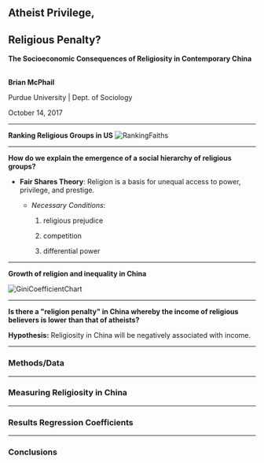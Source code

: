 ## Atheist Privilege,
## Religious Penalty?
**The Socioeconomic Consequences of Religiosity in Contemporary China**
<br>
<br>

**Brian McPhail**

Purdue University | Dept. of Sociology

October 14, 2017


---
**Ranking Religious Groups in US**
![RankingFaiths](images/spaghetti.jpg)




---
**How do we explain the emergence of a social hierarchy of religious groups?**

* **Fair Shares Theory**: Religion is a basis for unequal access to power, privilege, and prestige.

  * _Necessary Conditions_:

    1) religious prejudice

    2) competition

    3) differential power

---
**Growth of religion and inequality in China**

![GiniCoefficientChart](images/spaghetti.jpg)


---
**Is there a "religion penalty" in China whereby the income of religious believers is lower than that of atheists?**

**Hypothesis:** Religiosity in China will be negatively associated with income.


---
### Methods/Data

---
### Measuring Religiosity in China

---
### Results Regression Coefficients


---
### Conclusions
